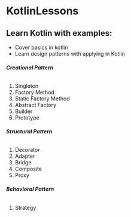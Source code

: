 # KotlinLessons

## Learn Kotlin with examples:
- Cover basics in kotlin
- Learn design patterns with applying in Kotlin

###### **Creational Pattern**
1. Singleton
2. Factory Method
3. Static Factory Method
4. Abstract Factory
5. Builder
6. Prototype

###### **Structural Pattern**
1. Decorator
2. Adapter
3. Bridge
4. Composite
5. Proxy

###### **Behavioral Pattern**
1. Strategy
